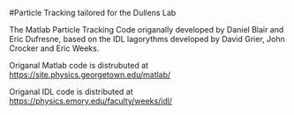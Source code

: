 #Particle Tracking tailored for the Dullens Lab

The Matlab Particle Tracking Code origanally developed by Daniel Blair and Eric Dufresne, based on the IDL lagorythms developed by David Grier, John Crocker and Eric Weeks.

Origanal Matlab code is distrubuted at https://site.physics.georgetown.edu/matlab/

Origanal IDL code is distributed at https://physics.emory.edu/faculty/weeks/idl/

